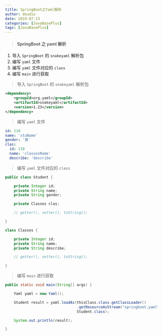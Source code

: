 ```yaml
---
title: SpringBoot之Yaml解析
author: doudio
date: 2019-07-13
categories: [JavaBasePlus]
tags: [JavaBasePlus]
---
```


> #### SpringBoot 之 yaml 解析

1. 导入 `SpringBoot` 的 `snakeyaml` 解析包
2. 编写 `yaml` 文件
3. 编写 `yaml` 文件对应的 `class`
4. 编写 `main` 进行获取

> 导入 `SpringBoot` 的 `snakeyaml` 解析包

```xml
<dependency>
    <groupId>org.yaml</groupId>
    <artifactId>snakeyaml</artifactId>
    <version>1.23</version>
</dependency>
```

> 编写 `yaml` 文件

```yaml
id: 110
name: 'stuName'
gender: '男'
clas:
  id: 110
  name: 'classesName'
  describe: 'describe'
```

> 编写 `yaml` 文件对应的 `class`

```java
public class Student {

	private Integer id;
	private String name;
	private String gender;

	private Classes clas;

	// getter(), setter(), toString();

}

class Classes {

	private Integer id;
	private String name;
	private String describe;

	// getter(), setter(), toString();

}
```

> 编写 `main` 进行获取

```java
public static void main(String[] args) {

	Yaml yaml = new Yaml();

	Student result = yaml.loadAs(thisClass.class.getClassLoader()
                                 .getResourceAsStream("springboot.yaml"),
                                 Student.class);

	System.out.println(result);

}
```

